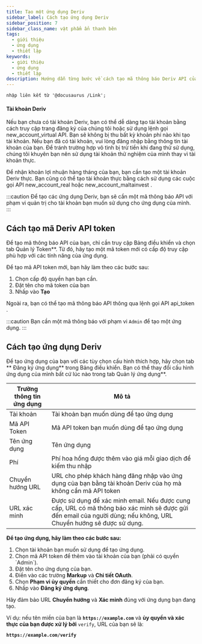 ```yaml
---
title: Tạo một ứng dụng Deriv
sidebar_label: Cách tạo ứng dụng Deriv
sidebar_position: 7
sidebar_class_name: vật phẩm ẩn thanh bên
tags:
  - giới thiệu
  - ứng dụng
  - thiết lập
keywords:
  - giới thiệu
  - ứng dụng
  - thiết lập
description: Hướng dẫn từng bước về cách tạo mã thông báo Deriv API của bạn và xây dựng ứng dụng giao dịch của bạn với sự trợ giúp của API giao dịch của chúng tôi. Tìm hiểu thêm.
---
```


```mdx-code-block
nhập liên kết từ '@docusaurus /Link';
```

#### Tài khoản Deriv

Nếu bạn chưa có tài khoản Deriv, bạn có thể dễ dàng tạo tài khoản bằng cách truy cập trang đăng ký của chúng tôi hoặc sử dụng lệnh gọi <Link href="/api-explorer#new_account_virtual" target="_blank" rel="noopener noreferrer">new_account_virtual</Link> API. Bạn sẽ không bị thu bất kỳ khoản phí nào khi tạo tài khoản. Nếu bạn đã có tài khoản, vui lòng đăng nhập bằng thông tin tài khoản của bạn. Để tránh trường hợp vô tình bị trừ tiền khi đang thử sử dụng, chúng tôi khuyên bạn nên sử dụng tài khoản thử nghiệm của mình thay vì tài khoản thực.

Để nhận khoản lợi nhuận hàng tháng của bạn, bạn cần tạo một tài khoản Deriv thực. Bạn cũng có thể tạo tài khoản thực bằng cách sử dụng các cuộc gọi API <Link href="/api-explorer#new_account_real" target="_blank" rel="noopener noreferrer">new_account_real</Link> hoặc <Link href="/api-explorer#new_account_maltainvest" target="_blank" rel="noopener noreferrer">new_account_maltainvest</Link> .

:::caution
Để tạo các ứng dụng Deriv, bạn sẽ cần một mã thông báo API với phạm vi quản trị cho tài khoản bạn muốn sử dụng cho ứng dụng của mình.
:::

## Cách tạo mã Deriv API token

Để tạo mã thông báo API của bạn, chỉ cần truy cập Bảng điều khiển và chọn tab Quản lý Token\*\*. Từ đó, hãy tạo một mã token mới có cấp độ truy cập phù hợp với các tính năng của ứng dụng.

Để tạo mã API token mới, bạn hãy làm theo các bước sau:

1. Chọn cấp độ quyền hạn bạn cần.
2. Đặt tên cho mã token của bạn
3. Nhấp vào **Tạo**

Ngoài ra, bạn có thể tạo mã thông báo API thông qua lệnh gọi API <Link href="/api-explorer#api_token" target="_blank" rel="noopener noreferrer">api_token</Link> .

:::caution
Bạn cần một mã thông báo với phạm vi `Admin` để tạo một ứng dụng.
:::

## Cách tạo ứng dụng Deriv

Để tạo ứng dụng của bạn với các tùy chọn cấu hình thích hợp, hãy chọn tab \*\* Đăng ký ứng dụng\*\* trong Bảng điều khiển. Bạn có thể thay đổi cấu hình ứng dụng của mình bất cứ lúc nào trong tab Quản lý ứng dụng\*\*.

| Trường thông tin ứng dụng | Mô tả                                                                                                                                                                                              |
| ------------------------- | -------------------------------------------------------------------------------------------------------------------------------------------------------------------------------------------------- |
| Tài khoản                 | Tài khoản bạn muốn dùng để tạo ứng dụng                                                                                                                                                            |
| Mã API Token             | Mã API token bạn muốn dùng để tạo ứng dụng                                                                                                                                                         |
| Tên ứng dụng              | Tên ứng dụng                                                                                                                                                                                       |
| Phí                       | Phí hoa hồng được thêm vào giá mỗi giao dịch để kiếm thu nhập                                                                                                                                      |
| Chuyển hướng URL          | URL cho phép khách hàng đăng nhập vào ứng dụng của bạn bằng tài khoản Deriv của họ mà không cần mã API token                                                                                       |
| URL xác minh              | Được sử dụng để xác minh email. Nếu được cung cấp, URL có mã thông báo xác minh sẽ được gửi đến email của người dùng; nếu không, URL Chuyển hướng sẽ được sử dụng. |

**Để tạo ứng dụng, hãy làm theo các bước sau:**

1. Chọn tài khoản bạn muốn sử dụng để tạo ứng dụng.
2. Chọn mã API token để thêm vào tài khoản của bạn (phải có quyền \`Admin\`).
3. Đặt tên cho ứng dụng của bạn.
4. Điền vào các trường **Markup** và **Chi tiết OAuth**.
5. Chọn **Phạm vi ủy quyền** cần thiết cho đơn đăng ký của bạn.
6. Nhấp vào **Đăng ký ứng dụng**.

Hãy đảm bảo URL **Chuyển hướng** và **Xác minh** đúng với ứng dụng bạn đang tạo.

Ví dụ: nếu tên miền của bạn là **`https://example.com`** và **ủy quyền và xác thực của bạn được xử lý bởi** `verify`, URL của bạn sẽ là:

**`https://example.com/verify`**
